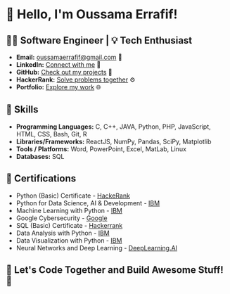 # 👋 Hello, I'm Oussama Errafif!
## 👨‍💻 Software Engineer | 💡 Tech Enthusiast

- **Email:** [oussamaerrafif@gmail.com](mailto:oussamaerrafif@gmail.com) 📧
- **LinkedIn:** [Connect with me](https://www.linkedin.com/in/oussama-errafif-5155b5247/) 🔗
- **GitHub:** [Check out my projects](https://github.com/OussamaERrafif) 🚀
- **HackerRank:** [Solve problems together](https://www.hackerrank.com/oussamaerra2002) ⚙️
- **Portfolio:** [Explore my work](https://www.credly.com/users/errafif-oussama) 🌐

## 🚀 Skills

- **Programming Languages:** C, C++, JAVA, Python, PHP, JavaScript, HTML, CSS, Bash, Git, R
- **Libraries/Frameworks:** ReactJS, NumPy, Pandas, SciPy, Matplotlib
- **Tools / Platforms:** Word, PowerPoint, Excel, MatLab, Linux
- **Databases:** SQL

## 🌟 Certifications

- Python (Basic) Certificate - [HackeRank](https://www.hackerrank.com/certificates/00601c71fd41)
- Python for Data Science, AI & Development - [IBM](https://coursera.org/share/2ac93658168504db87d85cfc01abbf2d)
- Machine Learning with Python - [IBM](https://coursera.org/share/fb55b85d80ad6a479064e37cab78300f)
- Google Cybersecurity - [Google](https://coursera.org/share/6421504d77f753876132f4f649637090)
- SQL (Basic) Certificate - [Hackerrank](https://www.hackerrank.com/certificates/d0a292e8ade0)
- Data Analysis with Python - [IBM](https://coursera.org/share/d2948ec6e97c9440aaf208997fc211e2)
- Data Visualization with Python - [IBM](https://coursera.org/share/09413d87958ad3bb68f1a8e01512b85d)
- Neural Networks and Deep Learning - [DeepLearning.AI](https://coursera.org/share/f523f3bb49918e61497e8d97ecb711e2)

## 🚀 Let's Code Together and Build Awesome Stuff! 🚀
